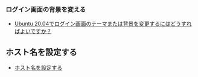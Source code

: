 ### ログイン画面の背景を変える
- [Ubuntu 20.04でログイン画面のテーマまたは背景を変更するにはどうすればよいですか？](https://www.it-swarm-ja.tech/ja/themes/ubuntu-2004%E3%81%A7%E3%83%AD%E3%82%B0%E3%82%A4%E3%83%B3%E7%94%BB%E9%9D%A2%E3%81%AE%E3%83%86%E3%83%BC%E3%83%9E%E3%81%BE%E3%81%9F%E3%81%AF%E8%83%8C%E6%99%AF%E3%82%92%E5%A4%89%E6%9B%B4%E3%81%99%E3%82%8B%E3%81%AB%E3%81%AF%E3%81%A9%E3%81%86%E3%81%99%E3%82%8C%E3%81%B0%E3%82%88%E3%81%84%E3%81%A7%E3%81%99%E3%81%8B%EF%BC%9F/997978158/)

## ホスト名を設定する
- [ホスト名を設定する](https://www.server-world.info/query?os=Ubuntu_20.04&p=hostname)



